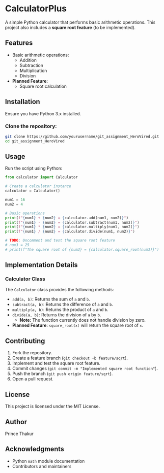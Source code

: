 # CalculatorPlus

A simple Python calculator that performs basic arithmetic operations. This project also includes a **square root feature** (to be implemented).

## Features

- Basic arithmetic operations:
  - Addition
  - Subtraction
  - Multiplication
  - Division
- **Planned Feature**:
  - Square root calculation

## Installation

Ensure you have Python 3.x installed.

### Clone the repository:
```bash
git clone https://github.com/yourusername/git_assignment_HeroVired.git
cd git_assignment_HeroVired
```

## Usage

Run the script using Python:

```python
from calculator import Calculator

# Create a calculator instance
calculator = Calculator()

num1 = 16
num2 = 4

# Basic operations
print(f"{num1} + {num2} = {calculator.add(num1, num2)}")
print(f"{num1} - {num2} = {calculator.subtract(num1, num2)}")
print(f"{num1} * {num2} = {calculator.multiply(num1, num2)}")
print(f"{num1} / {num2} = {calculator.divide(num1, num2)}")

# TODO: Uncomment and test the square root feature
# num3 = 25
# print(f"The square root of {num3} = {calculator.square_root(num3)}")
```

## Implementation Details

### **Calculator Class**
The `Calculator` class provides the following methods:
- `add(a, b)`: Returns the sum of `a` and `b`.
- `subtract(a, b)`: Returns the difference of `a` and `b`.
- `multiply(a, b)`: Returns the product of `a` and `b`.
- `divide(a, b)`: Returns the division of `a` by `b`.
  - **Note:** The function currently does not handle division by zero.
- **Planned Feature**: `square_root(x)` will return the square root of `x`.

## Contributing

1. Fork the repository.
2. Create a feature branch (`git checkout -b feature/sqrt`).
3. Implement and test the square root feature.
4. Commit changes (`git commit -m "Implemented square root function"`).
5. Push the branch (`git push origin feature/sqrt`).
6. Open a pull request.

## License

This project is licensed under the MIT License.

## Author

Prince Thakur

## Acknowledgments

- Python `math` module documentation
- Contributors and maintainers
